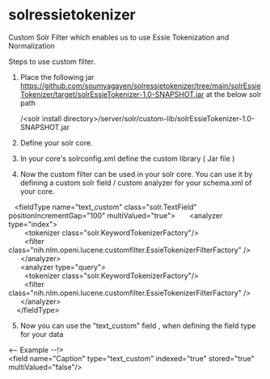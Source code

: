 # solressietokenizer
Custom Solr Filter which enables us to use Essie Tokenization and Normalization 


Steps to use custom filter.
1.  Place the following jar
    https://github.com/soumyagayen/solressietokenizer/tree/main/solrEssieTokenizer/target/solrEssieTokenizer-1.0-SNAPSHOT.jar
    at the below solr path
    <br>
    <p>/&lt;solr install directory&gt;/server/solr/custom-lib/solrEssieTokenizer-1.0-SNAPSHOT.jar</p>


2.  Define your solr core.
3.  In your core's solrconfig.xml define the custom library ( Jar file )
      
      <lib path="../custom-lib/customfilter.jar" />
  
4.  Now the custom filter can be used in your solr core. You can use it by defining a custom solr field / custom analyzer for your schema.xml of your core.
    
 <p>
&nbsp; &nbsp;&lt;fieldType name=&quot;text_custom&quot; class=&quot;solr.TextField&quot; positionIncrementGap=&quot;100&quot; multiValued=&quot;true&quot;&gt;
&nbsp; &nbsp; &nbsp; &lt;analyzer type=&quot;index&quot;&gt;<br />
&nbsp; &nbsp; &nbsp; &nbsp; &lt;tokenizer class=&quot;solr.KeywordTokenizerFactory&quot;/&gt;<br />
&nbsp; &nbsp; &nbsp; &nbsp; &lt;filter class=&quot;nih.nlm.openi.lucene.customfilter.EssieTokenizerFilterFactory&quot; /&gt;<br />
&nbsp; &nbsp; &nbsp; &lt;/analyzer&gt;<br />
&nbsp; &nbsp; &nbsp; &lt;analyzer type=&quot;query&quot;&gt;<br />
&nbsp; &nbsp; &nbsp; &nbsp; &lt;tokenizer class=&quot;solr.KeywordTokenizerFactory&quot;/&gt;<br />
&nbsp; &nbsp; &nbsp; &nbsp; &lt;filter class=&quot;nih.nlm.openi.lucene.customfilter.EssieTokenizerFilterFactory&quot; /&gt;<br />
&nbsp; &nbsp; &nbsp; &lt;/analyzer&gt;<br />
&nbsp; &nbsp; &lt;/fieldType&gt;
</p>  

5.  Now you can use the "text_custom" field , when defining the field type for your data
  
<p>&lt;-- Example --!&gt;<br />
&lt;field name=&quot;Caption&quot; type=&quot;text_custom&quot; indexed=&quot;true&quot; stored=&quot;true&quot; multiValued=&quot;false&quot;/&gt;</p>

    
